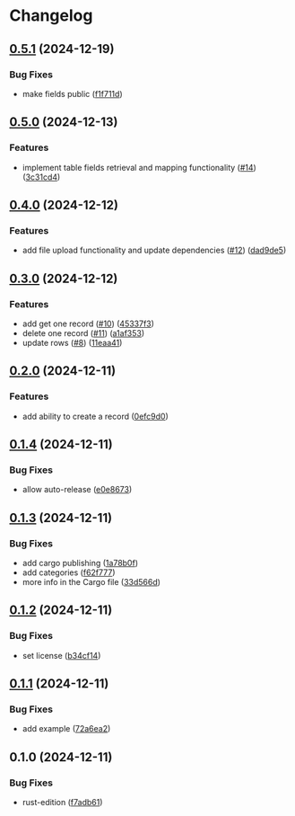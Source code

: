 # Changelog

## [0.5.1](https://github.com/cedricziel/baserow-rs/compare/v0.5.0...v0.5.1) (2024-12-19)


### Bug Fixes

* make fields public ([f1f711d](https://github.com/cedricziel/baserow-rs/commit/f1f711d5497b9da90dfaab0199b796472ca1344f))

## [0.5.0](https://github.com/cedricziel/baserow-rs/compare/v0.4.0...v0.5.0) (2024-12-13)


### Features

* implement table fields retrieval and mapping functionality ([#14](https://github.com/cedricziel/baserow-rs/issues/14)) ([3c31cd4](https://github.com/cedricziel/baserow-rs/commit/3c31cd47b098ac6cd7c494ef2e5f5f084dfab2c0))

## [0.4.0](https://github.com/cedricziel/baserow-rs/compare/v0.3.0...v0.4.0) (2024-12-12)


### Features

* add file upload functionality and update dependencies ([#12](https://github.com/cedricziel/baserow-rs/issues/12)) ([dad9de5](https://github.com/cedricziel/baserow-rs/commit/dad9de5d43d918eab6b99324a300774b3aeb3546))

## [0.3.0](https://github.com/cedricziel/baserow-rs/compare/v0.2.0...v0.3.0) (2024-12-12)


### Features

* add get one record ([#10](https://github.com/cedricziel/baserow-rs/issues/10)) ([45337f3](https://github.com/cedricziel/baserow-rs/commit/45337f3a0c7aef0a517419fb4dbfb8885b85abfe))
* delete one record ([#11](https://github.com/cedricziel/baserow-rs/issues/11)) ([a1af353](https://github.com/cedricziel/baserow-rs/commit/a1af3532be4487eb8db51c08c53654545386818f))
* update rows ([#8](https://github.com/cedricziel/baserow-rs/issues/8)) ([11eaa41](https://github.com/cedricziel/baserow-rs/commit/11eaa4117a210bfc4a65635a9ef8d321a2a556d8))

## [0.2.0](https://github.com/cedricziel/baserow-rs/compare/v0.1.4...v0.2.0) (2024-12-11)


### Features

* add ability to create a record ([0efc9d0](https://github.com/cedricziel/baserow-rs/commit/0efc9d053eeb2c63d8ed1533031b676c2302511a))

## [0.1.4](https://github.com/cedricziel/baserow-rs/compare/v0.1.3...v0.1.4) (2024-12-11)


### Bug Fixes

* allow auto-release ([e0e8673](https://github.com/cedricziel/baserow-rs/commit/e0e8673418160fb6ad90d922067b22d891bbf1f6))

## [0.1.3](https://github.com/cedricziel/baserow-rs/compare/v0.1.2...v0.1.3) (2024-12-11)


### Bug Fixes

* add cargo publishing ([1a78b0f](https://github.com/cedricziel/baserow-rs/commit/1a78b0fbfa1b24dd29fb78b0dd8f33e6c059e516))
* add categories ([f62f777](https://github.com/cedricziel/baserow-rs/commit/f62f7770bb86796efb08b98ec3e9a3e843b6b330))
* more info in the Cargo file ([33d566d](https://github.com/cedricziel/baserow-rs/commit/33d566d449bd7f127e9ffce048da59b65842ec8f))

## [0.1.2](https://github.com/cedricziel/baserow-rs/compare/v0.1.1...v0.1.2) (2024-12-11)


### Bug Fixes

* set license ([b34cf14](https://github.com/cedricziel/baserow-rs/commit/b34cf1453754105133849353b70a5b7b03019118))

## [0.1.1](https://github.com/cedricziel/baserow-rs/compare/v0.1.0...v0.1.1) (2024-12-11)


### Bug Fixes

* add example ([72a6ea2](https://github.com/cedricziel/baserow-rs/commit/72a6ea2ec5efd7d7a74be74a9bea637652229c8f))

## 0.1.0 (2024-12-11)


### Bug Fixes

* rust-edition ([f7adb61](https://github.com/cedricziel/baserow-rs/commit/f7adb61b642d3515c726fae3405259be91b342e3))

